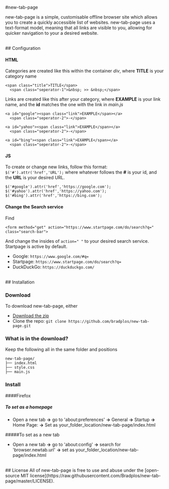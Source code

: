 #new-tab-page

new-tab-page is a simple, customisable offline browser site which allows you to create a quickly accessible list of websites. new-tab-page uses a text-format model, meaning that all links are visible to you, allowing for quicker navigation to your a desired website.

<br>
## Configuration

#### HTML
Categories are created like this within the container _div_, where __TITLE__ is your category name

```
<span class="title">TITLE</span>
  <span class="seperator-1">&nbsp; >> &nbsp;</span>
```
Links are created like this after your category, where __EXAMPLE__ is your link name, and the __id__ matches the one with the link in _main.js_
```
<a id="google"><span class="link">EXAMPLE</span></a>
  <span class="seperator-2">-</span>

<a id="yahoo"><span class="link">EXAMPLE</span></a>
  <span class="seperator-2">-</span>

<a id="bing"><span class="link">EXAMPLE</span></a>
  <span class="seperator-2">-</span>
```

#### JS
To create or change new links, follow this format:
`$('#').attr('href','URL');`
where whatever follows the __#__ is your id, and the __URL__ is your desired URL.

```
$('#google').attr('href','https://google.com');
$('#yahoo').attr('href','https://yahoo.com');
$('#bing').attr('href','https://bing.com');
```

#### Change the Search service
Find
```
<form method="get" action="https://www.startpage.com/do/search?q=" class="search-bar">
```
And change the insides of `action=" "` to your desired search service. Startpage is active by default.

- Google: `https://www.google.com/#q=`
- Startpage: `https://www.startpage.com/do/search?q=`
- DuckDuckGo: `https://duckduckgo.com/`

<br>
## Installation

### Download
To download new-tab-page, either
- [Download the zip](https://github.com/Bradplos/new-tab-page/archive/master.zip)
- Clone the repo: `git clone https://github.com/bradplos/new-tab-page.git`


### What is in the download?
Keep the following all in the same folder and positions
```
new-tab-page/
├── index.html
├── style.css
├── main.js
```

### Install

####Firefox
##### To set as a homepage
- Open a new tab __->__ go to 'about:preferences' __->__ General __->__ Startup __->__ Home Page: __->__ Set as your_folder_location/new-tab-page/index.html


#####To set as a new tab
- Open a new tab __->__ go to 'about:config' __->__ search for 'browser.newtab.url' __->__ set as your_folder_location/new-tab-page/index.html


<br>
## License
All of new-tab-page is free to use and abuse under the [open-source MIT license](https://raw.githubusercontent.com/Bradplos/new-tab-page/master/LICENSE).
